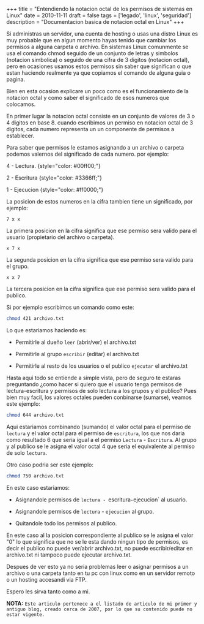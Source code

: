 +++
title = "Entendiendo la notacion octal de los permisos de sistemas en Linux"
date = 2010-11-11
draft = false
tags = ['legado', 'linux', 'seguridad']
description = "Documentacion basica de notacion octal en Linux"
+++

Si administras un servidor, una cuenta de hosting o usas una distro Linux es muy probable que en algun momento hayas tenido que cambiar los permisos a alguna carpeta o archivo. En sistemas Linux comunmente se usa el comando chmod seguido de un conjunto de letras y simbolos (notacion simbolica) o seguido de una cifra de 3 digitos (notacion octal), pero en ocasiones usamos estos permisos sin saber que significan o que estan haciendo realmente ya que copiamos el comando de alguna guia o pagina.

Bien en esta ocasion explicare un poco como es el funcionamiento de la notacion octal y como saber el significado de esos numeros que colocamos.

En primer lugar la notacion octal consiste en un conjunto de valores de 3 o 4 digitos en base 8. cuando escribimos un permiso en notacion octal de 3 digitos, cada numero representa un un componente de permisos a establecer.

Para saber que permisos le estamos asignando a un archivo o carpeta podemos valernos del significado de cada numero. por ejemplo:

4 - Lectura.
{style="color: #00ff00;"}

2 - Escritura
{style="color: #3366ff;"}

1 - Ejecucion
{style="color: #ff0000;"}

La posicion de estos numeros en la cifra tambien tiene un significado, por ejemplo:

```
7 x x
```
La primera posicion en la cifra significa que ese permiso sera valido para el usuario (propietario del archivo o carpeta).

```
x 7 x
```

La segunda posicion en la cifra significa que ese permiso sera valido para el grupo.

```
x x 7
```

La tercera posicion en la cifra significa que ese permiso sera valido para el publico.

Si por ejemplo escribimos un comando como este:

```bash
chmod 421 archivo.txt
```

Lo que estariamos haciendo es:

- Permitirle al dueño `leer` (abrir/ver) el archivo.txt

- Permitirle al grupo `escribir` (editar) el archivo.txt

- Permitirle al resto de los usuarios o el publico `ejecutar` el archivo.txt

Hasta aqui todo se entiende a simple vista, pero de seguro te estaras preguntando ¿como hacer si quiero que el usuario tenga permisos de lectura-escritura y permisos de solo lectura a los grupos y el publico? Pues bien muy facil, los valores octales pueden conbinarse (sumarse), veamos este ejemplo:

```bash
chmod 644 archivo.txt
```

Aqui estariamos combinando (sumando) el valor octal para el permiso de
`lectura` y el valor octal para el permiso de `escritura`, los que nos daria
como resultado 6 que seria igual a el permiso `Lectura` - `Escritura`.
Al grupo y al publico se le asigna el valor octal 4 que seria el equivalente al permiso de solo `lectura`.

Otro caso podria ser este ejemplo:

```bash
chmod 750 archivo.txt
```

En este caso estariamos:

- Asignandole permisos de `lectura - `escritura` - `ejecucion` al usuario.

- Asignandole permisos de `lectura` - `ejecucion` al grupo.

- Quitandole todo los permisos al publico.

En este caso al la posicion correspondiente al publico se le asigna el valor "0" lo que significa que no se le esta dando ningun tipo de permisos, es decir el publico no puede ver/abrir archivo.txt, no puede escribir/editar en archivo.txt ni tampoco puede ejecutar archivo.txt.

Despues de ver esto ya no seria problemas leer o asignar permisos a un archivo o una carpeta tanto en tu pc con  linux como en un servidor remoto o un hosting accesandi via FTP.

Espero les sirva tanto como a mi.

**NOTA:** `Este articulo pertenece a el listado de articulo de mi primer y antiguo blog, creado cerca de 2007, por lo que su contenido puede no estar vigente.`
